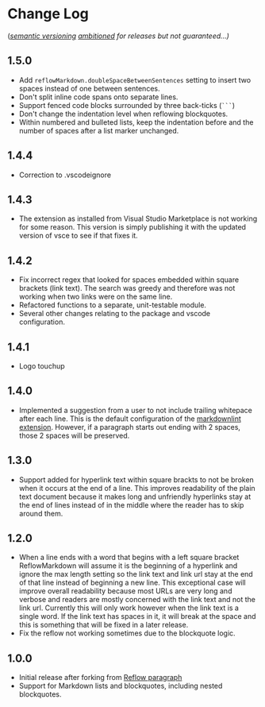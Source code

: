 Change Log
==========

(*[semantic versioning](https://semver.org/) [ambitioned](http://www.dictionary.com/browse/ambitioned)
for releases but not guaranteed...)*

1.5.0
-----

- Add `reflowMarkdown.doubleSpaceBetweenSentences` setting to insert two
  spaces instead of one between sentences.
- Don't split inline code spans onto separate lines.
- Support fenced code blocks surrounded by three back-ticks (` ``` `)
- Don't change the indentation level when reflowing blockquotes.
- Within numbered and bulleted lists, keep the indentation before and the
  number of spaces after a list marker unchanged.

1.4.4
-----

- Correction to .vscodeignore

1.4.3
-----

- The extension as installed from Visual Studio Marketplace is not working for
  some reason. This version is simply publishing it with the updated version
  of vsce to see if that fixes it.

1.4.2
-----

- Fix incorrect regex that looked for spaces embedded within square brackets
  (link text). The search was greedy and therefore was not working when two
  links were on the same line.
- Refactored functions to a separate, unit-testable module.
- Several other changes relating to the package and vscode configuration.

1.4.1
-----

- Logo touchup

1.4.0
-----

- Implemented a suggestion from a user to not include trailing whitepace after
  each line. This is the default configuration of the [markdownlint extension](https://marketplace.visualstudio.com/items?itemName=DavidAnson.vscode-markdownlint).
  However, if a paragraph starts out ending with 2 spaces, those 2 spaces will
  be preserved.

1.3.0
-----

- Support added for hyperlink text within square brackts to not be broken when
  it occurs at the end of a line. This improves readability of the plain text
  document because it makes long and unfriendly hyperlinks stay at the end of
  lines instead of in the middle where the reader has to skip around them.

1.2.0
-----

- When a line ends with a word that begins with a left square bracket
  ReflowMarkdown will assume it is the beginning of a hyperlink and ignore the
  max length setting so the link text and link url stay at the end of that
  line instead of beginning a new line. This exceptional case will improve
  overall readability because most URLs are very long and verbose and readers
  are mostly concerned with the link text and not the link url. Currently this
  will only work however when the link text is a single word. If the link text
  has spaces in it, it will break at the space and this is something that will
  be fixed in a later release.
- Fix the reflow not working sometimes due to the blockquote logic.

1.0.0
-----

- Initial release after forking from [Reflow paragraph](https://marketplace.visualstudio.com/items?itemName=TroelsDamgaard.reflow-paragraph)
- Support for Markdown lists and blockquotes, including nested blockquotes.
